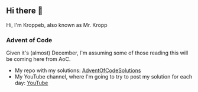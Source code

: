 ## Hi there 👋

Hi, I'm Kroppeb, also known as Mr. Kropp

### Advent of Code

Given it's (almost) December, I'm assuming some of those reading this will be coming here from AoC.
* My repo with my solutions: [AdventOfCodeSolutions](https://github.com/Kroppeb/AdventOfCodeSolutions)
* My YouTube channel, where I'm going to try to post my solution for each day: [YouTube](https://www.youtube.com/@Kroppeb)
